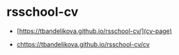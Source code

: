 # rsschool-cv
* [https://tbandelikova.github.io/rsschool-cv/](cv-page)


* [chttps://tbandelikova.github.io/rsschool-cv/cv](cv-markdown)
